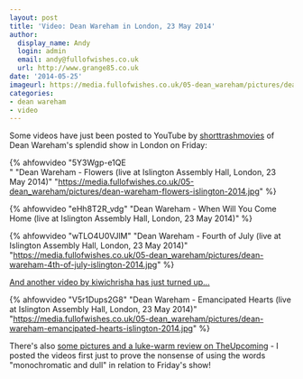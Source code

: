 ```yaml
---
layout: post
title: 'Video: Dean Wareham in London, 23 May 2014'
author:
  display_name: Andy
  login: admin
  email: andy@fullofwishes.co.uk
  url: http://www.grange85.co.uk
date: '2014-05-25'
imageurl: https://media.fullofwishes.co.uk/05-dean_wareham/pictures/dean-wareham-emancipated-hearts-islington-2014.jpg
categories:
- dean wareham
- video
---
```

<p>Some videos have just been posted to YouTube by <a href="https://www.youtube.com/channel/UChppBef_tltSEuFqnEu8Qzw">shorttrashmovies</a> of Dean Wareham's splendid show in London on Friday:</p>

{% ahfowvideo "5Y3Wgp-e1QE<br />" "Dean Wareham - Flowers (live at Islington Assembly Hall, London, 23 May 2014)" "https://media.fullofwishes.co.uk/05-dean_wareham/pictures/dean-wareham-flowers-islington-2014.jpg" %}

{% ahfowvideo "eHh8T2R_vdg" "Dean Wareham - When Will You Come Home (live at Islington Assembly Hall, London, 23 May 2014)" %}

{% ahfowvideo "wTLO4U0VJlM" "Dean Wareham - Fourth of July (live at Islington Assembly Hall, London, 23 May 2014)" "https://media.fullofwishes.co.uk/05-dean_wareham/pictures/dean-wareham-4th-of-july-islington-2014.jpg" %}

<p><ins datetime="2014-05-26T14:15:34+00:00">And another video by kiwichrisha has just turned up...<br />

{% ahfowvideo "V5r1Dups2G8</ins>" "Dean Wareham - Emancipated Hearts (live at Islington Assembly Hall, London, 23 May 2014)" "https://media.fullofwishes.co.uk/05-dean_wareham/pictures/dean-wareham-emancipated-hearts-islington-2014.jpg" %}

<p>There's also <a href="http://www.theupcoming.co.uk/2014/05/24/dean-wareham-at-islington-assembly-hall-live-review/">some pictures and a luke-warm review on TheUpcoming</a> - I posted the videos first just to prove the nonsense of using the words "monochromatic and dull" in relation to Friday's show!</p>
